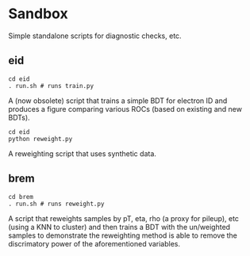 # Sandbox

Simple standalone scripts for diagnostic checks, etc.

## eid

```
cd eid
. run.sh # runs train.py
```

A (now obsolete) script that trains a simple BDT for electron ID and
produces a figure comparing various ROCs (based on existing and new
BDTs).

```
cd eid
python reweight.py
```

A reweighting script that uses synthetic data. 

## brem

```
cd brem
. run.sh # runs reweight.py
```

A script that reweights samples by pT, eta, rho (a proxy for pileup),
etc (using a KNN to cluster) and then trains a BDT with the
un/weighted samples to demonstrate the reweighting method is able to
remove the discrimatory power of the aforementioned variables.
